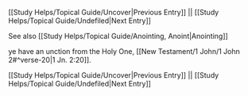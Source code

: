 [[Study Helps/Topical Guide/Uncover|Previous Entry]]  ||  [[Study Helps/Topical Guide/Undefiled|Next Entry]]

 See also [[Study Helps/Topical Guide/Anointing, Anoint|Anointing]]

 ye have an unction from the Holy One, [[New Testament/1 John/1 John 2#^verse-20|1 Jn. 2:20]].

[[Study Helps/Topical Guide/Uncover|Previous Entry]]  ||  [[Study Helps/Topical Guide/Undefiled|Next Entry]]